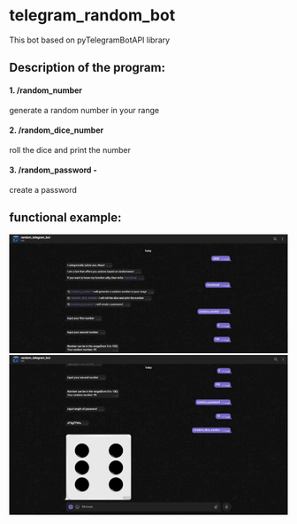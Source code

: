 # telegram_random_bot
This bot based on pyTelegramBotAPI library

## Description of the program:

#### 1. /random_number
generate a random number in your range

#### 2. /random_dice_number 
roll the dice and print the number

#### 3. /random_password - 
create a password

## functional example:
![image](https://github.com/zaitsevIV/python_random_bot/blob/main/5f124810-b755-4d87-8f54-9de1d9e1ccbe.png)
![image](https://github.com/zaitsevIV/python_random_bot/blob/main/2def3039-471a-4a83-a879-ad503732b762.png)

